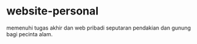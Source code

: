 # website-personal
memenuhi tugas akhir dan web pribadi seputaran pendakian dan gunung bagi pecinta alam.

